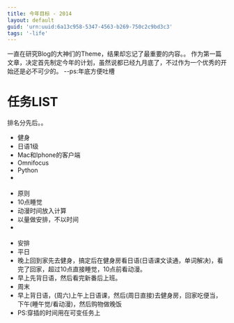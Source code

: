 ```yaml
---
title: 今年目标 - 2014
layout: default
guid: 'urn:uuid:6a13c958-5347-4563-b269-750c2c9bd3c3'
tags: '-life'
---
```


一直在研究Blog的大神们的Theme，结果却忘记了最重要的内容。。 作为第一篇文章，决定首先制定今年的计划，虽然说都已经九月底了，不过作为一个优秀的开始还是必不可少的。 --ps:年底方便吐槽

# 任务LIST
排名分先后。。
- 健身
- 日语1级
- Mac和Iphone的客户端
- Omnifocus
- Python
- <br /><br />
- 原则
- 10点睡觉
- 动漫时间放入计算
- 以量做安排，不以时间
- <br /><br />
- 安排
- 平日
- 晚上回到家先去健身，搞定后在健身房看日语(日语课文读通，单词解决)，看完了回家，超过10点直接睡觉，10点前看动漫。<br />
- 早上先背日语，然后看完新番后上班。
- 周末
- 早上背日语，(周六)上午上日语课，然后(周日直接)去健身房，回家吃便当，下午(睡午觉/看动漫)，然后购物做晚饭<br />
- PS:穿插的时间用在可变任务上
